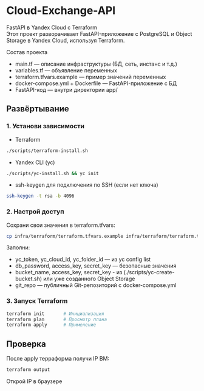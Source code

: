 # Cloud-Exchange-API


FastAPI в Yandex Cloud с Terraform    
Этот проект разворачивает FastAPI-приложение с PostgreSQL и Object Storage в Yandex Cloud, используя Terraform.

Состав проекта
* main.tf — описание инфраструктуры (БД, сеть, инстанс и т.д.)
* variables.tf — объявление переменных
* terraform.tfvars.example — пример значений переменных
* docker-compose.yml + Dockerfile — FastAPI-приложение с БД
* FastAPI-код — внутри директории app/

## Развёртывание
### 1. Установи зависимости
* Terraform 
```bash
./scripts/terraform-install.sh
```
* Yandex CLI (yc)
```bash
./scripts/yc-install.sh && yc init
```
* ssh-keygen для подключения по SSH (если нет ключа)
```bash
ssh-keygen -t rsa -b 4096
```

### 2. Настрой доступ
Сохрани свои значения в terraform.tfvars:

```bash
cp infra/terraform/terraform.tfvars.example infra/terraform/terraform.tfvars
```
Заполни:
* yc_token, yc_cloud_id, yc_folder_id — из yc config list
* db_password, access_key, secret_key — безопасные значения
* bucket_name, access_key, secret_key - из (./scripts/yc-create-bucket.sh) или уже созданного Object Storage
* git_repo — публичный Git-репозиторий с docker-compose.yml

### 3. Запуск Terraform
```bash
terraform init       # Инициализация
terraform plan       # Просмотр плана
terraform apply      # Применение
```

## Проверка
После apply терраформа получи IP ВМ:
```bash
terraform output
```
Открой IP в браузере